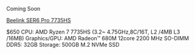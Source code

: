 Coming Soon


[Beelink SER6 Pro 7735HS](https://www.bee-link.com/catalog/product/buy?id=426)

$650
CPU: AMD Ryzen 7 7735HS (3.2~ 4.75GHz,8C/16T, L2 /4MB L3 /16MB)
Graphics/GPU: AMD Radeon™ 680M 12core 2200 MHz
SO-DIMM DDR5: 32GB
Storage: 500GB M.2 NVMe SSD


